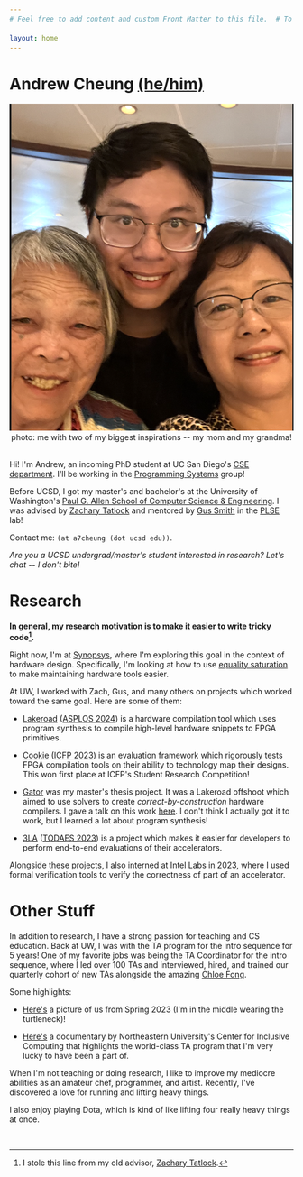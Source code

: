```yaml
---
# Feel free to add content and custom Front Matter to this file.  # To modify the layout, see https://jekyllrb.com/docs/themes/#overriding-theme-defaults

layout: home
---
```


<!-- import css -->
<link rel="stylesheet" type="text/css" href="assets/css/style.css">

<link rel="icon" href="./favicon.png" type="image/x-icon">

<!-- profile picture -->

<!-- h1 with id of title -->
<h1 id="title">Andrew Cheung <a href="https://en.pronouns.page/he">(he/him)</a></h1>
<img alt="Andrew, his mom, and his grandma" src="./assets/photos/cruiseandfamily.png">
<center>
photo: me with two of my biggest inspirations -- my mom and my grandma!
</center>
<br />

Hi! I'm Andrew, an incoming PhD student at UC San Diego's [CSE department](https://cse.ucsd.edu/).
I'll be working in the [Programming Systems](https://cseweb.ucsd.edu/groups/progsys/) group!

Before UCSD, I got my master's and bachelor's at the University of Washington's
[Paul G. Allen School of Computer Science & Engineering](https://www.cs.washington.edu/).
I was advised by
[Zachary Tatlock](https://ztatlock.net) and mentored by
[Gus Smith](https://justg.us/)
in the [PLSE](https://uwplse.org/) lab!

Contact me: `(at a7cheung (dot ucsd edu))`.

_Are you a UCSD undergrad/master's student interested in research? Let's chat -- I don't bite!_

# Research

**In general, my research motivation is to make it easier to write tricky code[^1].**

Right now, I'm at [Synopsys](https://www.synopsys.com/), where I'm exploring
this goal in the context of hardware design. Specifically, I'm looking at
how to use [equality saturation](https://docs.rs/egg/latest/egg/tutorials/_01_background/index.html) to make maintaining hardware tools easier.

At UW, I worked with Zach, Gus, and many others on projects which worked
toward the same goal. Here are some of them:

[^1]: I stole this line from my old advisor, [Zachary Tatlock](https://ztatlock.net).

- [Lakeroad](https://github.com/uwsampl/lakeroad) ([ASPLOS 2024](https://arxiv.org/abs/2401.16526)) is a hardware compilation tool which
  uses program synthesis to compile high-level hardware snippets to
  FPGA primitives.

- [Cookie](./assets/cookie-paper.pdf)
  ([ICFP 2023](https://www.youtube.com/live/bjJU1vP1vVI?si=-3PuswxQ-ODEIMgr&t=28448))
  is an evaluation framework
  which rigorously tests FPGA compilation tools on their ability to
  technology map their designs. This won first place at ICFP's Student Research Competition!

- [Gator](https://github.com/ninehusky/gator) was my master's thesis project.
  It was a Lakeroad offshoot which aimed to use solvers to create
  _correct-by-construction_ hardware compilers.
  I gave a talk on this work [here](./assets/02-14-2024-gator-talk.pdf).
  I don't think I actually got it to work, but I learned a lot about program synthesis!

- [3LA](https://arxiv.org/abs/2203.00218) ([TODAES 2023](https://arxiv.org/abs/2203.00218))
  is a project which makes it easier for developers
  to perform end-to-end evaluations of their accelerators.

Alongside these projects, I also interned at Intel Labs in 2023, where
I used formal verification tools to verify the correctness
of part of an accelerator.

# Other Stuff

In addition to research, I have a strong passion for teaching and CS education.
Back at UW, I was with the TA program for the intro sequence for 5 years!
One of my favorite jobs was being the TA Coordinator for the intro sequence,
where I led over 100 TAs and interviewed, hired, and trained our quarterly cohort of new TAs
alongside the amazing [Chloe Fong](https://www.linkedin.com/in/chloe-fong/).

Some highlights:

- [Here's](./assets/photos/thefriends.jpeg) a picture of us from Spring 2023 (I'm in the middle wearing the turtleneck)!

- [Here's](https://www.youtube.com/watch?v=4BVsKkF2FUE) a documentary by Northeastern University's Center for Inclusive Computing that highlights the world-class TA program that I'm very lucky to have been a part of.

When I'm not teaching or doing research, I like to
improve my mediocre abilities as an amateur chef, programmer, and artist.
Recently, I've discovered a love for running and lifting heavy things.

I also enjoy playing Dota, which is kind
of like lifting four really heavy things at once.

<br />
